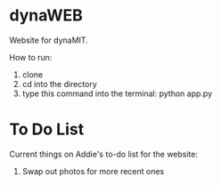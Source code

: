 # dynaWEB
Website for dynaMIT.

How to run:
1) clone
2) cd into the directory
2) type this command into the terminal: python app.py


# To Do List
Current things on Addie's to-do list for the website:
1) Swap out photos for more recent ones